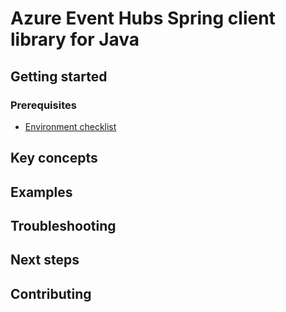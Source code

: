 # Azure Event Hubs Spring client library for Java

## Getting started

### Prerequisites
- [Environment checklist][environment_checklist]

## Key concepts
## Examples
## Troubleshooting
## Next steps
## Contributing

[environment_checklist]: https://github.com/Azure/azure-sdk-for-java/blob/main/sdk/spring/ENVIRONMENT_CHECKLIST.md#ready-to-run-checklist
